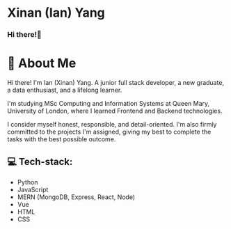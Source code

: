 # Xinan (Ian) Yang

### Hi there!👋

# 🚀 About Me
Hi there! I'm Ian (Xinan) Yang. A junior full stack developer, a new graduate, a data enthusiast, and a lifelong learner.

I'm studying MSc Computing and Information Systems at Queen Mary, University of London, where I learned Frontend and Backend technologies.

I consider myself honest, responsible, and detail-oriented. I'm also firmly committed to the projects I'm assigned, giving my best to complete the tasks with the best possible outcome.

## 💻 Tech-stack:
- Python
- JavaScript
- MERN (MongoDB, Express, React, Node)
- Vue
- HTML
- CSS
